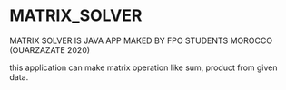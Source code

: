 # MATRIX_SOLVER
MATRIX SOLVER IS JAVA APP MAKED BY FPO STUDENTS MOROCCO (OUARZAZATE 2020)

this application can make matrix operation like sum, product from given data.
